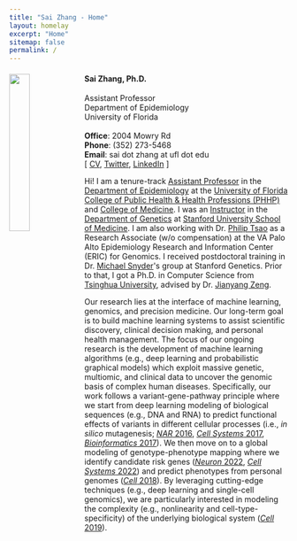 ```yaml
---
title: "Sai Zhang - Home"
layout: homelay
excerpt: "Home"
sitemap: false
permalink: /
---
```


<div class="col-sm-12 clearfix">
<img src="{{ site.url }}{{ site.baseurl }}/images/szhang.jpg" class="img-responsive" width="27%" style="float: left" />
<ul>
<h4><b>Sai Zhang, Ph.D.</b></h4>
Assistant Professor<br>
Department of Epidemiology<br>
University of Florida<br>
<br>
<b>Office</b>&#58; 2004 Mowry Rd<br>
<b>Phone</b>&#58; (352) 273-5468<br>
<b>Email</b>&#58; sai dot zhang at ufl dot edu<br>
[ <a href="{{ site.url }}{{ site.baseurl }}/CV/cv.pdf">CV</a>, <a href="https://twitter.com/saizhang0">Twitter</a>, <a href="https://www.linkedin.com/in/sai-zhang-8b757817a/">LinkedIn</a> ]
</ul>
</div>

Hi! I am a tenure-track [Assistant Professor](https://epidemiology.phhp.ufl.edu/profile/zhang-sai/) in the [Department of Epidemiology](https://epidemiology.phhp.ufl.edu/) at the [University of Florida](https://www.ufl.edu/) [College of Public Health & Health Professions (PHHP)](https://phhp.ufl.edu/) and [College of Medicine](https://med.ufl.edu/). I was an [Instructor](https://profiles.stanford.edu/sai-zhang) in the [Department of Genetics](https://med.stanford.edu/genetics.html) at [Stanford University School of Medicine](https://med.stanford.edu/). I am also working with Dr. [Philip Tsao](https://profiles.stanford.edu/philip-tsao) as a Research Associate (w/o compensation) at the VA Palo Alto Epidemiology Research and Information Center (ERIC) for Genomics. I received postdoctoral training in Dr. [Michael Snyder](https://med.stanford.edu/snyderlab.html)'s group at Stanford Genetics. Prior to that, I got a Ph.D. in Computer Science from [Tsinghua University](https://www.tsinghua.edu.cn/en/), advised by Dr. [Jianyang Zeng](https://iiis.tsinghua.edu.cn/zengjy/).

Our research lies at the interface of machine learning, genomics, and precision medicine. Our long-term goal is to build machine learning systems to assist scientific discovery, clinical decision making, and personal health management. The focus of our ongoing research is the development of machine learning algorithms (e.g., deep learning and probabilistic graphical models) which exploit massive genetic, multiomic, and clinical data to uncover the genomic basis of complex human diseases. Specifically, our work follows a variant-gene-pathway principle where we start from deep learning modeling of biological sequences (e.g., DNA and RNA) to predict functional effects of variants in different cellular processes (i.e., <i>in silico</i> mutagenesis; [<i>NAR</i> 2016](https://doi.org/10.1093/nar/gkv1025), [<i>Cell Systems</i> 2017](https://doi.org/10.1016/j.cels.2017.08.004), [<i>Bioinformatics</i> 2017](https://doi.org/10.1093/bioinformatics/btx247)). We then move on to a global modeling of genotype-phenotype mapping where we identify candidate risk genes ([<i>Neuron</i> 2022](https://doi.org/10.1016/j.neuron.2021.12.019), [<i>Cell Systems</i> 2022](https://doi.org/10.1016/j.cels.2022.05.007)) and predict phenotypes from personal genomes ([<i>Cell</i> 2018](https://doi.org/10.1016/j.cell.2018.07.021)). By leveraging cutting-edge techniques (e.g., deep learning and single-cell genomics), we are particularly interested in modeling the complexity (e.g., nonlinearity and cell-type-specificity) of the underlying biological system ([<i>Cell</i> 2019](https://doi.org/10.1016/j.cell.2019.03.004)).
<br>
